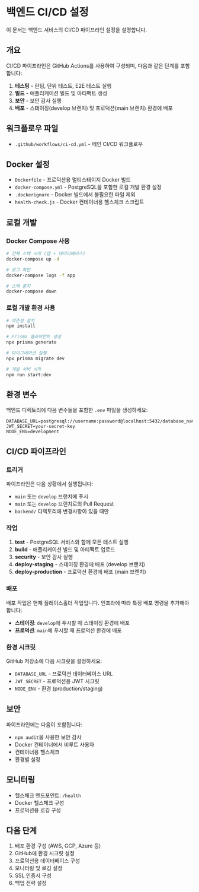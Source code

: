 # 백엔드 CI/CD 설정

이 문서는 백엔드 서비스의 CI/CD 파이프라인 설정을 설명합니다.

## 개요

CI/CD 파이프라인은 GitHub Actions를 사용하여 구성되며, 다음과 같은 단계를 포함합니다:

1. **테스팅** - 린팅, 단위 테스트, E2E 테스트 실행
2. **빌드** - 애플리케이션 빌드 및 아티팩트 생성
3. **보안** - 보안 감사 실행
4. **배포** - 스테이징(develop 브랜치) 및 프로덕션(main 브랜치) 환경에 배포

## 워크플로우 파일

- `.github/workflows/ci-cd.yml` - 메인 CI/CD 워크플로우

## Docker 설정

- `Dockerfile` - 프로덕션용 멀티스테이지 Docker 빌드
- `docker-compose.yml` - PostgreSQL을 포함한 로컬 개발 환경 설정
- `.dockerignore` - Docker 빌드에서 불필요한 파일 제외
- `health-check.js` - Docker 컨테이너용 헬스체크 스크립트

## 로컬 개발

### Docker Compose 사용

```bash
# 전체 스택 시작 (앱 + 데이터베이스)
docker-compose up -d

# 로그 확인
docker-compose logs -f app

# 스택 중지
docker-compose down
```

### 로컬 개발 환경 사용

```bash
# 의존성 설치
npm install

# Prisma 클라이언트 생성
npx prisma generate

# 마이그레이션 실행
npx prisma migrate dev

# 개발 서버 시작
npm run start:dev
```

## 환경 변수

백엔드 디렉토리에 다음 변수들을 포함한 `.env` 파일을 생성하세요:

```env
DATABASE_URL=postgresql://username:password@localhost:5432/database_name
JWT_SECRET=your-secret-key
NODE_ENV=development
```

## CI/CD 파이프라인

### 트리거

파이프라인은 다음 상황에서 실행됩니다:

- `main` 또는 `develop` 브랜치에 푸시
- `main` 또는 `develop` 브랜치로의 Pull Request
- `backend/` 디렉토리에 변경사항이 있을 때만

### 작업

1. **test** - PostgreSQL 서비스와 함께 모든 테스트 실행
2. **build** - 애플리케이션 빌드 및 아티팩트 업로드
3. **security** - 보안 감사 실행
4. **deploy-staging** - 스테이징 환경에 배포 (develop 브랜치)
5. **deploy-production** - 프로덕션 환경에 배포 (main 브랜치)

### 배포

배포 작업은 현재 플레이스홀더 작업입니다. 인프라에 따라 특정 배포 명령을 추가해야 합니다:

- **스테이징**: `develop`에 푸시할 때 스테이징 환경에 배포
- **프로덕션**: `main`에 푸시할 때 프로덕션 환경에 배포

### 환경 시크릿

GitHub 저장소에 다음 시크릿을 설정하세요:

- `DATABASE_URL` - 프로덕션 데이터베이스 URL
- `JWT_SECRET` - 프로덕션용 JWT 시크릿
- `NODE_ENV` - 환경 (production/staging)

## 보안

파이프라인에는 다음이 포함됩니다:

- `npm audit`을 사용한 보안 감사
- Docker 컨테이너에서 비루트 사용자
- 컨테이너용 헬스체크
- 환경별 설정

## 모니터링

- 헬스체크 엔드포인트: `/health`
- Docker 헬스체크 구성
- 프로덕션용 로깅 구성

## 다음 단계

1. 배포 환경 구성 (AWS, GCP, Azure 등)
2. GitHub에 환경 시크릿 설정
3. 프로덕션용 데이터베이스 구성
4. 모니터링 및 로깅 설정
5. SSL 인증서 구성
6. 백업 전략 설정
